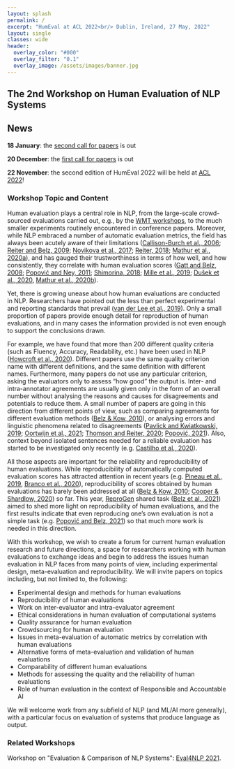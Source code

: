 ```yaml
---
layout: splash
permalink: /
excerpt: "HumEval at ACL 2022<br/> Dublin, Ireland, 27 May, 2022"
layout: single
classes: wide
header:
  overlay_color: "#000"
  overlay_filter: "0.1"
  overlay_image: /assets/images/banner.jpg
---
```


## The 2nd Workshop on Human Evaluation of NLP Systems

## News

**18 January**: the [second call for papers](/2022/call-for-papers/) is out

**20 December**: the [first call for papers](/2022/call-for-papers/) is out

**22 November**: the second edition of HumEval 2022 will be held at [ACL 2022](https://www.2022.aclweb.org/)!

### Workshop Topic and Content

Human evaluation plays a central role in NLP, from the large-scale crowd-sourced evaluations carried out, e.g., by the [WMT workshops](http://statmt.org/wmt21/), to the much smaller experiments routinely encountered in conference papers. Moreover, while NLP embraced a number of automatic evaluation metrics, the field has always been acutely aware of their limitations ([Callison-Burch et al., 2006](https://www.aclweb.org/anthology/E06-1032); [Reiter and Belz, 2009](https://www.aclweb.org/anthology/J09-4008); [Novikova et al., 2017](https://www.aclweb.org/anthology/D17-1238/); [Reiter, 2018](https://www.aclweb.org/anthology/J18-3002/); [Mathur et al., 2020a](https://aclanthology.org/2020.acl-main.448/)), and has gauged their trustworthiness in terms of how well, and how consistently, they correlate with human evaluation scores ([Gatt and Belz, 2008](https://www.aclweb.org/anthology/W08-1108); [Popović and Ney, 2011](https://aclanthology.org/J11-4002/); [Shimorina, 2018](https://arxiv.org/pdf/1805.11474.pdf);  [Mille et al., 2019](https://doi.org/10.18653/v1/D19-6301); [Dušek et al., 2020](https://doi.org/https://doi.org/10.1016/j.csl.2019.06.009), [Mathur et al., 2020b](https://aclanthology.org/2020.wmt-1.77/)).

Yet, there is growing unease about how human evaluations are conducted in NLP. Researchers have pointed out the less than perfect experimental and reporting standards that prevail ([van der Lee et al., 2019](https://www.aclweb.org/anthology/W19-8643/)). Only a small proportion of papers provide enough detail for reproduction of human evaluations, and in many cases the information provided is not even enough to support the conclusions drawn.

For example, we have found that more than 200 different quality criteria (such as Fluency, Accuracy, Readability, etc.) have been used in NLP ([Howcroft et al., 2020](https://aclanthology.org/2020.inlg-1.23/)). Different papers use the same quality criterion name with different definitions, and the same definition with different names. Furthermore, many papers do not use any particular criterion, asking the evaluators only to assess “how good” the output is. Inter- and intra-annotator agreements are usually given only in the form of an overall number without analysing the reasons and causes for disagreements and potentials to reduce them. A small number of papers are going in this direction from different points of view, such as comparing agreements for different evaluation methods ([Belz & Kow, 2010](https://www.aclweb.org/anthology/W10-4201)), or analysing errors and linguistic phenomena related to disagreements ([Pavlick and Kwiatkowski, 2019](https://aclanthology.org/Q19-1043/); [Oortwijn et al., 2021](https://aclanthology.org/2021.humeval-1.15/); [Thomson and Reiter, 2020](https://aclanthology.org/2020.inlg-1.22/); [Popović, 2021](https://aclanthology.org/2021.conll-1.18/)). Also, context beyond isolated sentences needed for a reliable evaluation has started to be investigated only recently (e.g. [Castilho et al., 2020](https://aclanthology.org/2020.lrec-1.461/)).

All those aspects are important for the reliability and reproducibility of human evaluations. While reproducibility of automatically computed evaluation scores has attracted attention in recent years (e.g. [Pineau et al., 2019](https://zenodo.org/record/3158244/files/article.pdf), [Branco et al., 2020](https://www.aclweb.org/anthology/2020.lrec-1.680)), reproducibility of scores obtained by human evaluations has barely been addressed at all ([Belz & Kow, 2010](https://www.aclweb.org/anthology/W10-4201.pdf); [Cooper & Shardlow, 2020](https://www.aclweb.org/anthology/2020.lrec-1.686.pdf)) so far. This year, [ReproGen](https://reprogen.github.io/) shared task ([Belz et al., 2021](https://aclanthology.org/2021.inlg-1.24/)) aimed to shed more light on reproducibility of human evaluations, and the first results indicate that even reproducing one’s own evaluation is not a simple task (e.g. [Popović and Belz, 2021](https://aclanthology.org/2021.inlg-1.31/)) so that much more work is needed in this direction.

With this workshop, we wish to create a forum for current human evaluation research and future directions, a space for researchers working with human evaluations to exchange ideas and begin to address the issues human evaluation in NLP faces from many points of view, including experimental design, meta-evaluation and reproducibility. We will invite papers on topics including, but not limited to, the following:

* Experimental design and methods for human evaluations
* Reproducibility of human evaluations
* Work on inter-evaluator and intra-evaluator agreement
* Ethical considerations in human evaluation of computational systems
* Quality assurance for human evaluation 
* Crowdsourcing for human evaluation
* Issues in meta-evaluation of automatic metrics by correlation with human evaluations
* Alternative forms of meta-evaluation and validation of human evaluations
* Comparability of different human evaluations
* Methods for assessing the quality and the reliability of human evaluations
* Role of human evaluation in the context of Responsible and Accountable AI

We will welcome work from any subfield of NLP (and ML/AI more generally), with a particular focus on evaluation of systems that produce language as output.

### Related Workshops

Workshop on "Evaluation & Comparison of NLP Systems": [Eval4NLP 2021](https://eval4nlp.github.io/).

